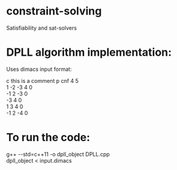 # constraint-solving
Satisfiability and sat-solvers

# DPLL algorithm implementation:
Uses dimacs input format:

c this is a comment
p cnf 4 5    
1 -2 -3 4 0    
-1 2 -3 0    
-3 4 0  
1 3 4 0  
-1 2 -4 0  

# To run the code:

g++ --std=c++11 -o dpll_object DPLL.cpp    
dpll_object < input.dimacs   
